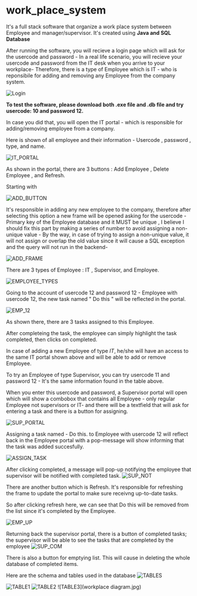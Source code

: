 # work_place_system
It's a full stack software that organize a work place system between Employee and manager/supervisor.
It's created using **Java and SQL Database**

After running the software, you will recieve a login page which will ask for the usercode and password - In a real life scenario, you will recieve your usercode and password from the IT desk when you arrive to your workplace- Therefore, there is a type of Employee which is IT - who is reponsibile for adding and removing any Employee from the company system.

![Login](login.png)


**To test the software, please download both .exe file and .db file and try usercode: 10 and password 12.**

In case you did that, you will open the IT portal - which is responsible for adding/removing employee from a company.

Here is shown of all employee and their information - Usercode , password , type, and name. 

![IT_PORTAL](IT_PORTAL.png)

As shown in the portal, there are 3 buttons : Add Employee , Delete Employee , and Refresh.

Starting with

![ADD_BUTTON](ADD_BUTTON.png)

It's responsible in adding any new employee to the company, therefore after selecting this option a new frame will be opened asking for the usercode - Primary key of the Employee database and it MUST be unique , I believe I should fix this part by making a series of number to avoid assigning a non-unique value - By the way, in case of trying to assign a non-unique value, it will not assign or overlap the old value since it will cause a SQL exception and the query will not run in the backend- 

![ADD_FRAME](ADD_FRAME.png)

There are 3 types of Employee : IT , Supervisor, and Employee.

![EMPLOYEE_TYPES](TYPES_EMPLOYEE.png)

Going to the account of usercode 12 and password 12 - Employee with usercode 12, the new task named " Do this " will be reflected in the portal.

![EMP_12](EMP_12.png)

As shown there, there are 3 tasks assigned to this Employee.

After completeing the task, the employee can simply highlight the task completed, then clicks on completed.

In case of adding a new Employee of type *IT*, he/she will have an access to the same IT portal shown above and will be able to add or remove Employee.


To try an Employee of type Supervisor, you can try usercode 11 and password 12 - It's the same information found in the table above.

When you enter this usercode and password, a Supervisor portal will open which will show a combobox that contains all Employee - only regular Employee not supervisors or IT- and there will be a textfield that will ask for entering a task and there is a button for assigning. 

![SUP_PORTAL](SUP_PORTAL.png)


Assigning a task named - Do this. to Employee with usercode 12 will reflect back in the Employee portal with a pop-message will show informing that the task was added succesfully.

![ASSIGN_TASK](ASSIGN_TASK.png)


After clicking completed, a message will pop-up notifying the employee that supervisor will be notified with completed task.
![SUP_NOT](SUP_NOT.png)

There are another button which is Refresh. It's responsible for refreshing the frame to update the portal to make sure receivng up-to-date tasks.

So after clicking refresh here, we can see that Do this will be removed from the list since it's completed by the Employee.

![EMP_UP](EMP_UP.png)

Returning back the supervisor portal, there is a button of completed tasks; the supervisor will be able to see the tasks that are completed by the employee
![SUP_COM](SUP_COM.png)

There is also a button for emptying list. This will cause in deleting the whole database of completed items.


Here are the schema and tables used in the database
![TABLES](NT.png)

![TABLE1](TABLE1.png)
![TABLE2](TABLE2.png)
![TABLE3](workplace diagram.jpg)




